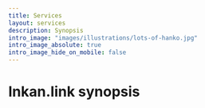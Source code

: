 ```yaml
---
title: Services
layout: services
description: Synopsis
intro_image: "images/illustrations/lots-of-hanko.jpg"
intro_image_absolute: true
intro_image_hide_on_mobile: false
---
```


# Inkan.link synopsis
